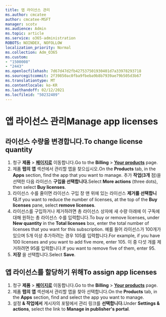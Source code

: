 ```yaml
---
title: 앱 라이선스 관리
ms.author: cmcatee
author: cmcatee-MSFT
manager: scotv
ms.audience: Admin
ms.topic: article
ms.service: o365-administration
ROBOTS: NOINDEX, NOFOLLOW
localization_priority: Normal
ms.collection: Adm_O365
ms.custom:
- "1500008"
- "2443"
ms.openlocfilehash: 7d67d47d2fb427537501930401d7a33978293718
ms.sourcegitcommit: 2f39850ac0fba9fbeba9b8b7939ae79b505d3b67
ms.translationtype: MT
ms.contentlocale: ko-KR
ms.lasthandoff: 02/12/2021
ms.locfileid: "50232409"
---
```

# <a name="manage-app-licenses"></a><span data-ttu-id="44b44-102">앱 라이선스 관리</span><span class="sxs-lookup"><span data-stu-id="44b44-102">Manage app licenses</span></span>

## <a name="to-change-license-quantity"></a><span data-ttu-id="44b44-103">라이선스 수량을 변경합니다.</span><span class="sxs-lookup"><span data-stu-id="44b44-103">To change license quantity</span></span>

1. <span data-ttu-id="44b44-104">청구 **제품**  >  **[페이지로](https://go.microsoft.com/fwlink/p/?linkid=842054)** 이동합니다.</span><span class="sxs-lookup"><span data-stu-id="44b44-104">Go to the **Billing** > **[Your products](https://go.microsoft.com/fwlink/p/?linkid=842054)** page.</span></span>
2. <span data-ttu-id="44b44-105">제품 **탭의** **앱** 섹션에서 관리할 앱을 찾으십시오.</span><span class="sxs-lookup"><span data-stu-id="44b44-105">On the **Products** tab, in the **Apps** section, find the app that you want to manage.</span></span> <span data-ttu-id="44b44-106">추가 **작업(3개** 점)을 선택한 다음 라이선스 **구입을 선택합니다.**</span><span class="sxs-lookup"><span data-stu-id="44b44-106">Select **More actions** (three dots), then select **Buy licenses**.</span></span>
3. <span data-ttu-id="44b44-107">라이선스 수를 줄이면 라이선스 구입 창 맨  위에 있는 라이선스 **제거를 선택합니다.**</span><span class="sxs-lookup"><span data-stu-id="44b44-107">If you want to reduce the number of licenses, at the top of the **Buy licenses** pane, select **remove licenses**.</span></span>
4. <span data-ttu-id="44b44-108">라이선스를 구입하거나 제거하려면  총 라이선스  상자에 새 수량 아래에 이 구독에 대해 원하는 총 라이선스 수를 입력합니다.</span><span class="sxs-lookup"><span data-stu-id="44b44-108">To buy or remove licenses, under **New quantity** in the **Total licenses** box, enter the total number of licenses that you want for this subscription.</span></span> <span data-ttu-id="44b44-109">예를 들어 라이선스가 100개가 있으며 5개 이상 추가하려는 경우 105를 입력합니다.</span><span class="sxs-lookup"><span data-stu-id="44b44-109">For example, if you have 100 licenses and you want to add five more, enter 105.</span></span> <span data-ttu-id="44b44-110">이 중 다섯 개를 제거하려면 95를 입력합니다.</span><span class="sxs-lookup"><span data-stu-id="44b44-110">If you want to remove five of them, enter 95.</span></span>
5. <span data-ttu-id="44b44-111">**저장** 을 선택합니다.</span><span class="sxs-lookup"><span data-stu-id="44b44-111">Select **Save**.</span></span>

## <a name="to-assign-app-licenses"></a><span data-ttu-id="44b44-112">앱 라이선스를 할당하기 위해</span><span class="sxs-lookup"><span data-stu-id="44b44-112">To assign app licenses</span></span>

1. <span data-ttu-id="44b44-113">청구 **제품**  >  **[페이지로](https://go.microsoft.com/fwlink/p/?linkid=842054)** 이동합니다.</span><span class="sxs-lookup"><span data-stu-id="44b44-113">Go to the **Billing** > **[Your products](https://go.microsoft.com/fwlink/p/?linkid=842054)** page.</span></span>
2. <span data-ttu-id="44b44-114">제품 **탭의** **앱** 섹션에서 관리할 앱을 찾아 선택합니다.</span><span class="sxs-lookup"><span data-stu-id="44b44-114">On the **Products** tab, in the **Apps** section, find and select the app you want to manage.</span></span>
3. <span data-ttu-id="44b44-115">설정 **& 작업에서** 게시자의 포털에서 관리 링크를 **선택합니다.**</span><span class="sxs-lookup"><span data-stu-id="44b44-115">Under **Settings & actions**, select the link to **Manage in publisher's portal**.</span></span>